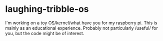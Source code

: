 laughing-tribble-os
===================

I'm working on a toy OS/kernel/what have you for my raspberry pi.  This is mainly as an educational experience.  Probably not particularly /useful/ for you, but the code might be of interest.
